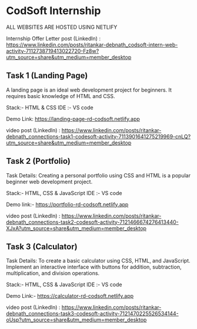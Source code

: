 # CodSoft Internship

ALL WEBSITES ARE HOSTED USING NETLIFY

Internship Offer Letter post (LinkedIn) : https://www.linkedin.com/posts/ritankar-debnath_codsoft-intern-web-activity-7112738719413022720-Fz8w?utm_source=share&utm_medium=member_desktop

## Task 1 (Landing Page)

A landing page is an ideal web development project for beginners. It requires basic
knowledge of HTML and CSS.

Stack:- HTML & CSS
IDE :- VS code

Demo Link: https://landing-page-rd-codsoft.netlify.app

video post (LinkedIn) : https://www.linkedin.com/posts/ritankar-debnath_connections-task1-codesoft-activity-7113901641275219969-cnLQ?utm_source=share&utm_medium=member_desktop

## Task 2 (Portfolio)

Task Details: Creating a personal portfolio using CSS and HTML is a popular beginner web development
project.

Stack:- HTML, CSS & JavaScript
IDE :- VS code

Demo link:- https://portfolio-rd-codsoft.netlify.app

video post (LinkedIn) : https://www.linkedin.com/posts/ritankar-debnath_connections-task2-codesoft-activity-7121466674276413440-XJxA?utm_source=share&utm_medium=member_desktop

## Task 3 (Calculator)

Task Details: To create a basic calculator using CSS, HTML, and JavaScript. Implement an
interactive interface with buttons for addition, subtraction, multiplication, and division
operations.

Stack:- HTML, CSS & JavaScript
IDE :- VS code

Demo Link:- https://calculator-rd-codsoft.netlify.app

video post (LinkedIn) : https://www.linkedin.com/posts/ritankar-debnath_connections-task3-codesoft-activity-7121470225526534144-oUsp?utm_source=share&utm_medium=member_desktop
